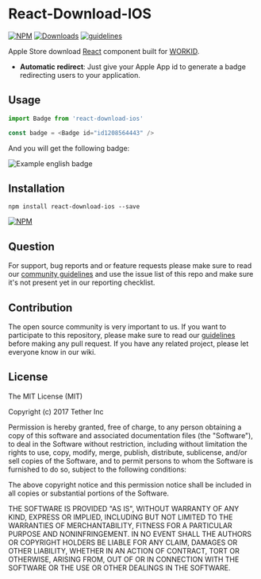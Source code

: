 # React-Download-IOS

[![NPM](https://img.shields.io/npm/v/react-download-ios.svg)](https://www.npmjs.com/package/react-download-ios)
[![Downloads](https://img.shields.io/npm/dm/react-download-ios.svg)](http://npm-stat.com/charts.html?package=react-download-ios)
[![guidelines](https://tether.github.io/contribution-guide/badge-guidelines.svg)](https://github.com/tether/contribution-guide)

Apple Store download [React](https://facebook.github.io/react/) component built for [WORKID](http://work.id).
  * **Automatic redirect**: Just give your Apple App id to generate a badge redirecting users to your application.

## Usage

```js
import Badge from 'react-download-ios'

const badge = <Badge id="id1208564443" />
```

And you will get the following badge:

![Example english badge](https://tether.github.io/react-download-ios/badge.png "Donwload badge")

## Installation

```shell
npm install react-download-ios --save
```

[![NPM](https://nodei.co/npm/react-download-ios.png)](https://nodei.co/npm/react-download-ios/)


## Question

For support, bug reports and or feature requests please make sure to read our
<a href="https://github.com/tether/contribution-guide/blob/master/community.md" target="_blank">community guidelines</a> and use the issue list of this repo and make sure it's not present yet in our reporting checklist.

## Contribution

The open source community is very important to us. If you want to participate to this repository, please make sure to read our <a href="https://github.com/tether/contribution-guide" target="_blank">guidelines</a> before making any pull request. If you have any related project, please let everyone know in our wiki.

## License

The MIT License (MIT)

Copyright (c) 2017 Tether Inc

Permission is hereby granted, free of charge, to any person obtaining a copy of this software and associated documentation files (the "Software"), to deal in the Software without restriction, including without limitation the rights to use, copy, modify, merge, publish, distribute, sublicense, and/or sell copies of the Software, and to permit persons to whom the Software is furnished to do so, subject to the following conditions:

The above copyright notice and this permission notice shall be included in all copies or substantial portions of the Software.

THE SOFTWARE IS PROVIDED "AS IS", WITHOUT WARRANTY OF ANY KIND, EXPRESS OR IMPLIED, INCLUDING BUT NOT LIMITED TO THE WARRANTIES OF MERCHANTABILITY, FITNESS FOR A PARTICULAR PURPOSE AND NONINFRINGEMENT. IN NO EVENT SHALL THE AUTHORS OR COPYRIGHT HOLDERS BE LIABLE FOR ANY CLAIM, DAMAGES OR OTHER LIABILITY, WHETHER IN AN ACTION OF CONTRACT, TORT OR OTHERWISE, ARISING FROM, OUT OF OR IN CONNECTION WITH THE SOFTWARE OR THE USE OR OTHER DEALINGS IN THE SOFTWARE.
